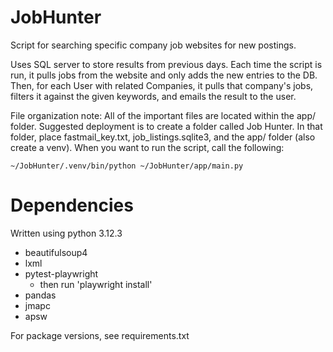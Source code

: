 # JobHunter
 Script for searching specific company job websites for new postings.

Uses SQL server to store results from previous days. Each time the script is run, it pulls jobs from the website and only adds the new entries to the DB. Then, for each User with related Companies, it pulls that company's jobs, filters it against the given keywords, and emails the result to the user.

File organization note: All of the important files are located within the app/ folder. Suggested deployment is to create a folder called Job Hunter. In that folder, place fastmail_key.txt, job_listings.sqlite3, and the app/ folder (also create a venv). When you want to run the script, call the following:

```~/JobHunter/.venv/bin/python ~/JobHunter/app/main.py```

# Dependencies
Written using python 3.12.3

- beautifulsoup4
- lxml
- pytest-playwright
    - then run 'playwright install'
- pandas
- jmapc
- apsw

For package versions, see requirements.txt